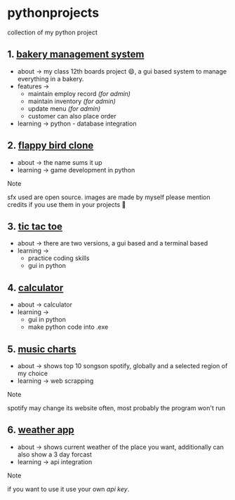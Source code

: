 # pythonprojects
collection of my python project

## 1. [bakery management system](bakery_mng_sys)
- about -> my class 12th boards project 😄, a gui based system to manage everything in a bakery.
- features ->
   - maintain employ record _(for admin)_ <br>
   - maintain inventory _(for admin)_ <br>
   - update menu _(for admin)_<br>
   - customer can also place order<br>
- learning -> python - database integration

## 2. [flappy bird clone](flappy)
- about -> the name sums it up
- learning -> game development in python
> [!Note]
> sfx used are open source. images are made by myself please mention credits if you use them in your projects 🙂

## 3. [tic tac toe](tic_tac_toe)
- about -> there are two versions, a gui based and a terminal based
- learning ->
    - practice coding skills<br>
    - gui in python<br>

## 4. [calculator](calc)
- about -> calculator
- learning ->
     - gui in python<br>
     - make python code into .exe<br>

## 5. [music charts](music_charts)
- about -> shows top 10 songson spotify, globally and a selected region of my choice
- learning -> web scrapping
> [!Note]
> spotify may change its website often, most probably the program won't run

## 6. [weather app](weather)
- about -> shows current weather of the place you want, additionally can also show a 3 day forcast
- learning -> api integration
> [!Note]
> if you want to use it use your own _api key_. 
